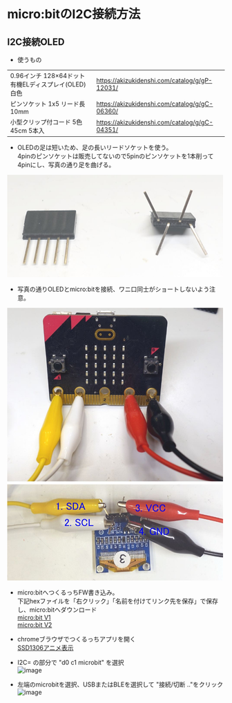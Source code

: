 # micro:bitのI2C接続方法

## I2C接続OLED

* 使うもの

|||
|---|---|
|0.96インチ 128×64ドット有機ELディスプレイ(OLED) 白色|<a href="https://akizukidenshi.com/catalog/g/gP-12031/">https://akizukidenshi.com/catalog/g/gP-12031/</a>|  
|ピンソケット 1x5 リード長10mm|<a href="https://akizukidenshi.com/catalog/g/gC-06360/">https://akizukidenshi.com/catalog/g/gC-06360/</a>|  
|小型クリップ付コード 5色 45cm 5本入|<a href="https://akizukidenshi.com/catalog/g/gC-04351/">https://akizukidenshi.com/catalog/g/gC-04351/</a>|   

* OLEDの足は短いため、足の長いリードソケットを使う。<br />
4pinのピンソケットは販売してないので5pinのピンソケットを1本削って4pinにし、写真の通り足を曲げる。<br />  
<img src="images/microbitI2C1.jpg" width="500">  

* 写真の通りOLEDとmicro:bitを接続、ワニ口同士がショートしないよう注意。<br />
<img src="images/microbitI2C2.jpg" width="500">  

* micro:bitへつくるっちFW書き込み。<br />下記hexファイルを「右クリック」「名前を付けてリンク先を保存」で保存し、micro:bitへダウンロード<br />
<a href="https://sohta02.sakura.ne.jp/tukurutch/static/extensions/Tukurutch.microbitV1.hex">micro:bit V1</a><br />
<a href="https://sohta02.sakura.ne.jp/tukurutch/static/extensions/Tukurutch.microbitV2.hex">micro:bit V2</a>

* chromeブラウザでつくるっちアプリを開く  
<a href="https://sohta02.sakura.ne.jp/tukurutch/#000000542">SSD1306アニメ表示</a>

* I2C= の部分で "d0 c1 microbit" を選択  
![image](https://user-images.githubusercontent.com/43091864/208553803-6c219e16-04c0-481a-9859-a73b2fad671f.png)

* 左端のmicrobitを選択、USBまたはBLEを選択して "接続/切断 .."をクリック  
![image](https://user-images.githubusercontent.com/43091864/208554045-2fb50696-d4a7-40d0-98c7-532e6ea722c9.png)
